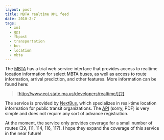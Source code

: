 ```yaml
---
layout: post
title: MBTA realtime XML feed
date: 2010-2-7
tags:
  - xml
  - gps
  - fbpost
  - transportation
  - bus
  - location
  - mbta
---
```


The [MBTA][1] has a trial web service interface that provides access to realtime location information for select MBTA buses, as well as access to route information, arrival prediction, and other features. More information can be found here:

> [http://www.eot.state.ma.us/developers/realtime/][2]

The service is provided by [NextBus][3], which specializes in real-time location information for public transit organizations. The [API][4] (sorry, PDF) is very simple and does not require any sort of advance registration.

At the moment, the service only provides coverage for a small number of routes (39, 111, 114, 116, 117). I hope they expand the coverage of this service in the near future!

[1]: http://mbta.com/
[2]: http://www.eot.state.ma.us/developers/realtime/
[3]: http://www.nextbus.com/
[4]: http://www.eot.state.ma.us/developers/downloads/MBTA_XML_Feed_Trial_Docs_13Nov09.pdf

